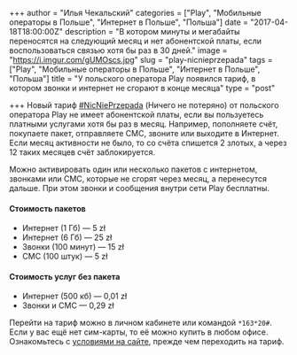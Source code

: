 +++
author = "Илья Чекальский"
categories = ["Play", "Мобильные операторы в Польше", "Интернет в Польше", "Польша"]
date = "2017-04-18T18:00:00Z"
description = "В котором минуты и мегабайты переносятся на следующий месяц и нет абонентской платы, если воспользоваться связью хотя бы раз в 30 дней."
image = "https://i.imgur.com/gUMOscs.jpg"
slug = "play-nicnieprzepada"
tags = ["Play", "Мобильные операторы в Польше", "Интернет в Польше", "Польша"]
title = "У польского оператора Play появился тариф, в котором звонки и интернет не сгорают в конце месяца"
type = "post"

+++
Новый тариф [#NicNiePrzepada](http://nicnieprzepada.pl) (Ничего не потеряно) от польского оператора Play не имеет абонентской платы, если вы пользуетесь платными услугами хотя бы раз в месяц. Например, пополняете счёт, покупаете пакет, отправляете СМС, звоните или выходите в Интернет. Если месяц активности не было, то со счёта спишется 2 злотых, а через 12 таких месяцев счёт заблокируется.

Можно активировать один или несколько пакетов с интернетом, звонками или СМС, которые не сгорят через месяц, а перенесутся дальше. При этом звонки и сообщения внутри сети Play бесплатны.

#### Стоимость пакетов

* Интернет (1 Гб) — 5 zł
* Интернет (6 Гб) — 25 zł
* Звонки (100 минут) — 15 zł
* СМС (100 штук) — 5 zł

#### Стоимость услуг без пакета

* Интернет (500 кб) — 0,01 zł
* Звонки и СМС — 0,29 zł

Перейти на тариф можно в личном кабинете или командой `*163*20#`. Если у вас ещё нет сим-карты, то её можно купить в любом офисе. Ознакомьтесь с [условиями на сайте](http://nicnieprzepada.pl), прежде чем переходить на тариф.
